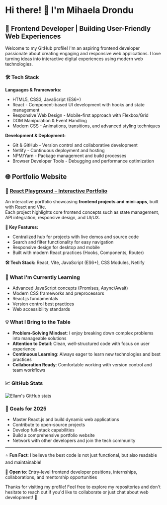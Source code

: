 # Hi there! 👋 I'm Mihaela Drondu 

## 🚀 Frontend Developer | Building User-Friendly Web Experiences

Welcome to my GitHub profile! I'm an aspiring frontend developer passionate about creating engaging and responsive web applications. I love turning ideas into interactive digital experiences using modern web technologies.

### 🛠️ Tech Stack

**Languages & Frameworks:**
* HTML5, CSS3, JavaScript (ES6+)
* React - Component-based UI development with hooks and state management
* Responsive Web Design - Mobile-first approach with Flexbox/Grid
* DOM Manipulation & Event Handling
* Modern CSS - Animations, transitions, and advanced styling techniques

**Development & Deployment:**
* Git & GitHub - Version control and collaborative development
* Netlify - Continuous deployment and hosting
* NPM/Yarn - Package management and build processes
* Browser Developer Tools - Debugging and performance optimization

## 🌐 Portfolio Website

### 💼 [React Playground – Interactive Portfolio](https://github.com/ellamm/react-playground)  
An interactive portfolio showcasing **frontend projects and mini-apps**, built with React and Vite.  
Each project highlights core frontend concepts such as state management, API integration, responsive design, and UI/UX.

**🔑 Key Features:**  
- Centralized hub for projects with live demos and source code  
- Search and filter functionality for easy navigation  
- Responsive design for desktop and mobile  
- Built with modern React practices (Hooks, Components, Router)  

**🛠 Tech Stack:** React, Vite, JavaScript (ES6+), CSS Modules, Netlify  

### 🌱 What I'm Currently Learning

- Advanced JavaScript concepts (Promises, Async/Await)
- Modern CSS frameworks and preprocessors
- React.js fundamentals
- Version control best practices
- Web accessibility standards

### 💡 What I Bring to the Table

- **Problem-Solving Mindset**: I enjoy breaking down complex problems into manageable solutions
- **Attention to Detail**: Clean, well-structured code with focus on user experience
- **Continuous Learning**: Always eager to learn new technologies and best practices
- **Collaboration Ready**: Comfortable working with version control and team workflows

### 📈 GitHub Stats

![Ellam's GitHub stats](https://github-readme-stats.vercel.app/api?username=ellamm&show_icons=true&theme=default)

### 🎯 Goals for 2025

- Master React.js and build dynamic web applications
- Contribute to open-source projects
- Develop full-stack capabilities
- Build a comprehensive portfolio website
- Network with other developers and join the tech community

---

⭐ **Fun Fact**: I believe the best code is not just functional, but also readable and maintainable!

💬 **Open to**: Entry-level frontend developer positions, internships, collaborations, and mentorship opportunities

Thanks for visiting my profile! Feel free to explore my repositories and don't hesitate to reach out if you'd like to collaborate or just chat about web development! 🚀
